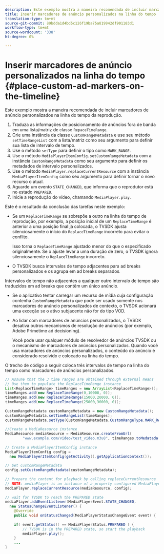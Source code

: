 ```yaml
---
description: Este exemplo mostra a maneira recomendada de incluir marcadores de anúncio personalizados na linha do tempo da reprodução.
title: Inserir marcadores de anúncio personalizados na linha do tempo
translation-type: tm+mt
source-git-commit: 89bdda1d4bd5c126f19ba75a819942df901183d1
workflow-type: tm+mt
source-wordcount: '338'
ht-degree: 0%

---
```



# Inserir marcadores de anúncio personalizados na linha do tempo {#place-custom-ad-markers-on-the-timeline}

Este exemplo mostra a maneira recomendada de incluir marcadores de anúncio personalizados na linha do tempo da reprodução.

1. Traduza as informações de posicionamento de anúncios fora de banda em uma lista/matriz de classe `RepaceTimeRange`.
1. Crie uma instância da classe `CustomRangeMetadata` e use seu método `setTimeRangeList` com a lista/matriz como seu argumento para definir sua lista de intervalo de tempo.
1. Use o método `setType` para definir o tipo como `MARK_RANGE`.
1. Use o método `MediaPlayerItemConfig.setCustomRangeMetadata` com a instância `CustomRangeMetadata` como seu argumento para definir os metadados de intervalo personalizados.
1. Use o método `MediaPlayer.replaceCurrentResource` com a instância `MediaPlayerItemConfig` como seu argumento para definir tornar o novo recurso o atual.
1. Aguarde um evento `STATE_CHANGED`, que informa que o reprodutor está no estado `PREPARED`.
1. Inicie a reprodução do vídeo, chamando `MediaPlayer.play`.

Este é o resultado da conclusão das tarefas neste exemplo:

* Se um `ReplaceTimeRange` se sobrepõe a outro na linha do tempo de reprodução, por exemplo, a posição inicial de um `ReplaceTimeRange` é anterior a uma posição final já colocada, o TVSDK ajusta silenciosamente o início do `ReplaceTimeRange` incorreto para evitar o conflito.

   Isso torna o `ReplaceTimeRange` ajustado menor do que o especificado originalmente. Se o ajuste levar a uma duração de zero, o TVSDK ignora silenciosamente o `ReplaceTimeRange` incorreto.

* O TVSDK busca intervalos de tempo adjacentes para ad breaks personalizados e os agrupa em ad breaks separados.

Intervalos de tempo não adjacentes a qualquer outro intervalo de tempo são traduzidos em ad breaks que contêm um único anúncio.

* Se o aplicativo tentar carregar um recurso de mídia cuja configuração contenha `CustomRangeMetadata` que pode ser usado somente nos marcadores de anúncio personalizados de contexto, o TVSDK acionará uma exceção se o ativo subjacente não for do tipo VOD.

* Ao lidar com marcadores de anúncios personalizados, o TVSDK desativa outros mecanismos de resolução de anúncios (por exemplo, Adobe Primetime ad decisioning).

   Você pode usar qualquer módulo de resolvedor de anúncios TVSDK ou o mecanismo de marcadores de anúncios personalizados. Quando você usa marcadores de anúncios personalizados, o conteúdo do anúncio é considerado resolvido e colocado na linha do tempo.

O trecho de código a seguir coloca três intervalos de tempo na linha do tempo como marcadores de anúncios personalizados.

```java
// Assume that the 3 time ranges are obtained through external means 
// Use them to populate the ReplaceTimeRange instance 
List<ReplaceTimeRange> timeRanges = new ArrayList<ReplaceTimeRange>(); 
timeRanges.add(new ReplaceTimeRange(0,10000, 0)); 
timeRanges.add(new ReplaceTimeRange(15000,20000, 0)); 
timeRanges.add(new ReplaceTimeRange(25000,30000, 0)); 
 
CustomRangeMetadata customRangeMetadata = new CustomRangeMetadata(); 
customRangeMetadata.setTimeRangeList(timeRanges); 
customRangeMetadata.setType(CustomRangeMetadata.CustomRangeType.MARK_RANGE); 
 
//Create a MediaResource instance 
MediaResource mediaResource = MediaResource.createFromUrl( 
        "www.example.com/video/test_video.m3u8", timeRanges.toMedatada(null)); 
 
// Create a MediaPlayerItemConfig instance 
MediaPlayerItemConfig config =  
  new MediaPlayerItemConfig(getActivity().getApplicationContext()); 
 
// Set customRangeMetadata 
config.setCustomRangeMetadata(customRangeMetadata); 
 
// Prepare the content for playback by calling replaceCurrentResource 
// NOTE: mediaPlayer is an instance of a properly configured MediaPlayer  
mediaPlayer.replaceCurrentResource(mediaResource, config); 
 
// wait for TVSDK to reach the PREPARED state 
mediaPlayer.addEventListener(MediaPlayerEvent.STATE_CHANGED,  
  new StatusChangeEventListener() { 
    @Override 
    public void onStatusChanged(MediaPlayerStatusChangeEvent event) { 
 
    if( event.getStatus() == MediaPlayerStatus.PREPARED ) { 
        // TVSDK is in the PREPARED state, so start the playback  
        mediaPlayer.play(); 
    } 
    ... 
}
```
